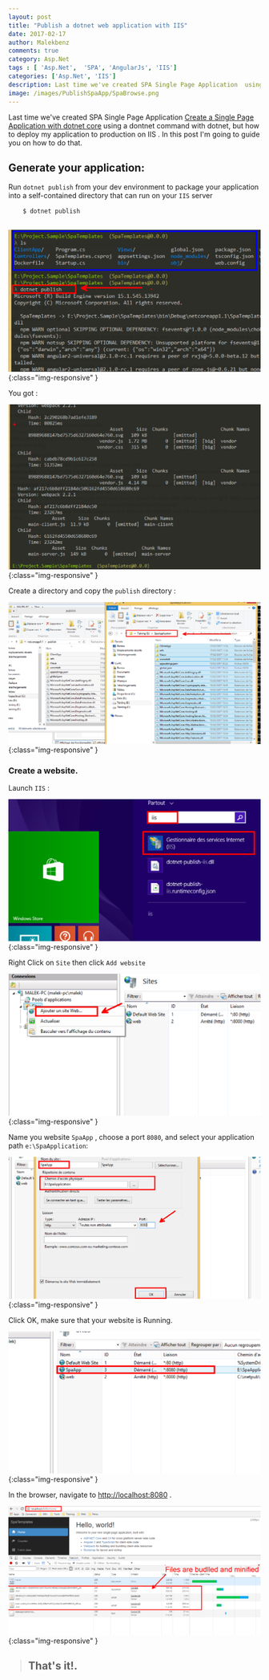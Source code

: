 ```yaml
---
layout: post
title: "Publish a dotnet web application with IIS"
date: 2017-02-17
author: Malekbenz
comments: true
category: Asp.Net
tags : [ 'Asp.Net',  'SPA', 'AngularJs', 'IIS']
categories: ['Asp.Net', 'IIS']
description: Last time we've created SPA Single Page Application  using a dontnet command with dotnet, but how to deploy my application to production on IIS [Create a Single Page Application with dotnet core](/blog/2017-02-15-Create-Single-page-application-with-dotnet-core). In this post I'm going to guide you on how to do that.
image: /images/PublishSpaApp/SpaBrowse.png
---
```


Last time we've created SPA Single Page Application [Create a Single Page Application with dotnet core](/blog/2017-02-15-Create-Single-page-application-with-dotnet-core)  using a dontnet command with dotnet, but how to deploy my application to production on IIS . In this post I'm going to guide you on how to do that. 

## Generate your application:

Run `dotnet publish` from your dev environment to package your application into a self-contained directory that can run on your `IIS` server

```
    $ dotnet publish
    
```

![CMD](/images/PublishSpaApp/DotnetPublish.png){:class="img-responsive" }

You got : 

![CMD](/images/PublishSpaApp/DotnetPublishSuccess.png){:class="img-responsive" }

Create a directory and copy the `publish` directory :

![CMD](/images/PublishSpaApp/SpaCopy.png){:class="img-responsive" }


### Create a website.

Launch `IIS` : 

![CMD](/images/PublishSpaApp/LaunchIIS.png){:class="img-responsive" }

Right Click on `Site` then click `Add website` 

![CMD](/images/PublishSpaApp/IISAddWebsite.png){:class="img-responsive" }

Name you website `SpaApp` , choose a port `8080`, and select your application path `e:\SpaApplication`:

![CMD](/images/PublishSpaApp/IISWebSiteCreated.png){:class="img-responsive" }

Click OK, make sure that your website is Running.

![CMD](/images/PublishSpaApp/IISWebSiteRunning.png){:class="img-responsive" }

In the browser, navigate to [http://localhost:8080](http://localhost:8080) .

![CMD](/images/PublishSpaApp/SpaBrowse.png){:class="img-responsive" }


>
> ## That's it!.
> 